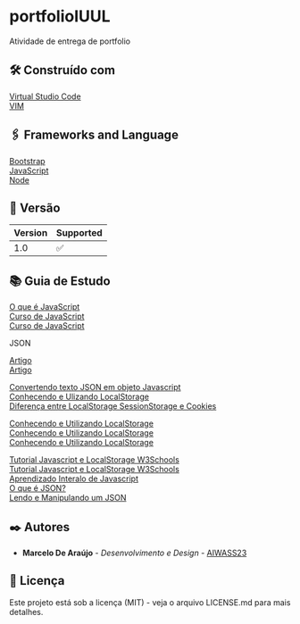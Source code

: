 # portfolioIUUL

Atividade de entrega de portfolio 

## 🛠️ Construído com

[Virtual Studio Code](https://code.visualstudio.com) <br>
[VIM](https://www.vim.org/download.php) <br>

## 🖇️ Frameworks and Language 

[Bootstrap](https://getbootstrap.com/docs/5.0/getting-started/download/) <br>
[JavaScript](https://developer.mozilla.org/en-US/docs/Web/JavaScript) <br>
[Node](https://nodejs.org/en) <br>

## 📌 Versão

| Version | Supported          |
| ------- | ------------------ |
| 1.0     | :white_check_mark: |

## 📚 Guia de Estudo

[O que é JavaScript](https://developer.mozilla.org/pt-BR/docs/Web/JavaScript) <br>
[Curso de JavaScript](https://youtube.com/playlist?list=PLnDvRpP8BneysKU8KivhnrVaKpILD3gZ6)<br>
[Curso de JavaScript](https://youtube.com/playlist?list=PLntvgXM11X6pi7mW0O4ZmfUI1xDSIbmTm)<br>

JSON  

[Artigo](https://www.alura.com.br/argos/o-que-e-json)  <br>
[Artigo](https://www.alura.com.br/argos/json-e-objeto-javascript-sao-a-mesma-coisa)<br>

[Convertendo texto JSON em objeto Javascript](https://www.w3schools.com/js/js_json.asp) <br>
[Conhecendo e Ulizando LocalStorage](https://www.youtube.com/watch?v=FXlAf_iIDeo)  <br>
[Diferença entre LocalStorage SessionStorage e Cookies](https://www.tutorialspoint.com/difference-between-local-storage-session-storage-and-cookies-in-javascript)<br>

[Conhecendo e Utilizando LocalStorage](https://www.youtube.com/watch?v=pLtAZF8FDXE)  <br>
[Conhecendo e Utilizando LocalStorage](https://www.youtube.com/watch?v=L39I1_qVppQ) <br>
[Conhecendo e Utilizando LocalStorage](https://www.youtube.com/watch?v=S7kWAmTVBxM) <br>

[Tutorial Javascript e LocalStorage W3Schools](https://www.w3schools.com/js/default.asp)  <br>
[Tutorial Javascript e LocalStorage W3Schools](https://www.w3schools.com/jsref/prop_win_localstorage.asp) <br>
[Aprendizado Interalo de Javascript](https://learnjavascript.online/) <br>
[O que é JSON?](https://pt.wikipedia.org/wiki/JSON)<br>
[Lendo e Manipulando um JSON](https://hkotsubo.github.io/blog/2019-04-13/como-ler-e-manipular-um-json)<br> 

## ✒️ Autores

* **Marcelo De Araújo** - *Desenvolvimento e Design* - [AIWASS23](https://github.com/AIWASS23)

## 📄 Licença

Este projeto está sob a licença (MIT) - veja o arquivo LICENSE.md para mais detalhes.
